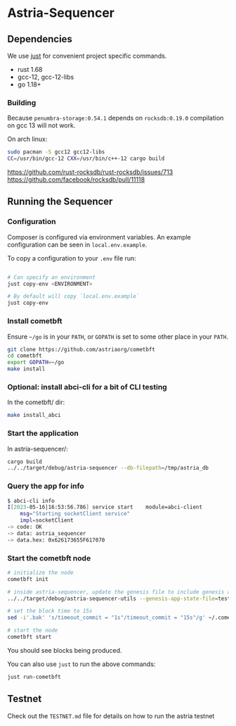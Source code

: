 # Astria-Sequencer

## Dependencies

We use [just](https://just.systems/man/en/chapter_4.html) for convenient project
specific commands.

- rust 1.68
- gcc-12, gcc-12-libs
- go 1.18+

### Building

Because `penumbra-storage:0.54.1` depends on `rocksdb:0.19.0` compilation on gcc
13 will not work.

On arch linux:

```sh
sudo pacman -S gcc12 gcc12-libs
CC=/usr/bin/gcc-12 CXX=/usr/bin/c++-12 cargo build
```

<https://github.com/rust-rocksdb/rust-rocksdb/issues/713>
<https://github.com/facebook/rocksdb/pull/11118>


## Running the Sequencer

### Configuration

Composer is configured via environment variables. An example configuration can
be seen in `local.env.example`.

To copy a configuration to your `.env` file run:

```sh

# Can specify an environment
just copy-env <ENVIRONMENT>

# By default will copy `local.env.example`
just copy-env
```

### Install cometbft

Ensure `~/go` is in your `PATH`, or `GOPATH` is set to some other place in your
`PATH`.

```sh
git clone https://github.com/astriaorg/cometbft
cd cometbft
export GOPATH=~/go
make install
```

### Optional: install abci-cli for a bit of CLI testing

In the cometbft/ dir:

```sh
make install_abci
```

### Start the application

In astria-sequencer/:

```sh
cargo build
../../target/debug/astria-sequencer --db-filepath=/tmp/astria_db
```


### Query the app for info

```sh
$ abci-cli info
I[2023-05-16|16:53:56.786] service start    module=abci-client
    msg="Starting socketClient service"
    impl=socketClient
-> code: OK
-> data: astria_sequencer
-> data.hex: 0x626173655F617070
```

### Start the cometbft node

```sh
# initialize the node
cometbft init

# inside astria-sequencer, update the genesis file to include genesis application state
../../target/debug/astria-sequencer-utils --genesis-app-state-file=test-genesis-app-state.json  --destination-genesis-file=$HOME/.cometbft/config/genesis.json

# set the block time to 15s
sed -i'.bak' 's/timeout_commit = "1s"/timeout_commit = "15s"/g' ~/.cometbft/config/config.toml

# start the node
cometbft start
```

You should see blocks being produced.

You can also use `just` to run the above commands:

```sh
just run-cometbft
```

## Testnet

Check out the `TESTNET.md` file for details on how to run the astria testnet